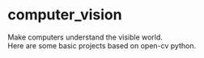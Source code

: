 # computer_vision
Make computers understand the visible world.</br>
Here are some basic projects based on open-cv python.

